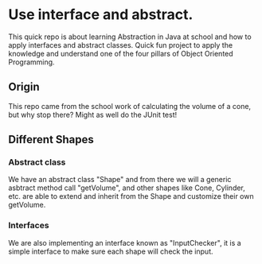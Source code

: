 # Use interface and abstract.
This quick repo is about learning Abstraction in Java at school and how to apply interfaces and abstract classes.
Quick fun project to apply the knowledge and understand one of the four pillars of Object Oriented Programming.

## Origin
This repo came from the school work of calculating the volume of a cone, but why stop there?
Might as well do the JUnit test!

## Different Shapes
### Abstract class
We have an abstract class "Shape" and from there we will a generic asbtract method call "getVolume",
and other shapes like Cone, Cylinder, etc. are able to extend and inherit from the Shape and customize their own getVolume.

### Interfaces
We are also implementing an interface known as "InputChecker", it is a simple interface to make sure each shape will check the input.




[//]: # (## Graphics)
[//]: # (Start implimenting graphic of showing 3D volume shapes.)

